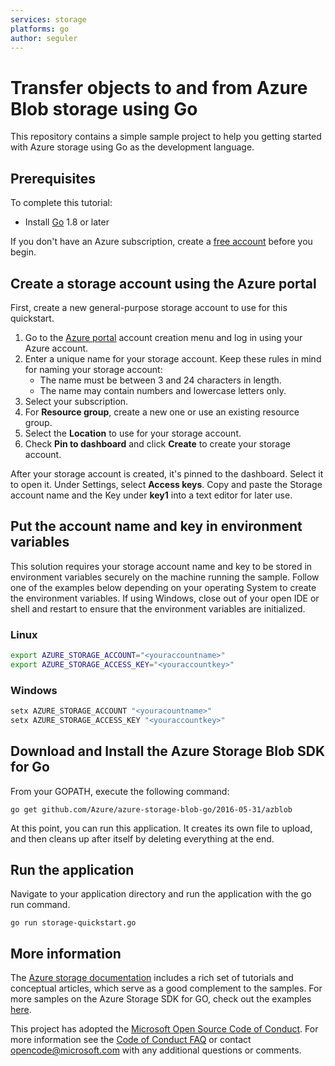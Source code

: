 ```yaml
---
services: storage
platforms: go
author: seguler
---
```


# Transfer objects to and from Azure Blob storage using Go

This repository contains a simple sample project to help you getting started with Azure storage using Go as the development language.

## Prerequisites

To complete this tutorial:

* Install [Go](https://golang.org/dl/) 1.8 or later 

If you don't have an Azure subscription, create a [free account](https://portal.azure.com/#create/Microsoft.StorageAccount-ARM) before you begin.

## Create a storage account using the Azure portal

First, create a new general-purpose storage account to use for this quickstart.

1. Go to the [Azure portal](https://portal.azure.com/#create/Microsoft.StorageAccount-ARM) account creation menu and log in using your Azure account. 
2. Enter a unique name for your storage account. Keep these rules in mind for naming your storage account:
    - The name must be between 3 and 24 characters in length.
    - The name may contain numbers and lowercase letters only.
3. Select your subscription. 
4. For **Resource group**, create a new one or use an existing resource group. 
5. Select the **Location** to use for your storage account.
6. Check **Pin to dashboard** and click **Create** to create your storage account. 

After your storage account is created, it's pinned to the dashboard. Select it to open it. Under Settings, select **Access keys**. Copy and paste the Storage account name and the Key under **key1** into a text editor for later use.

## Put the account name and key in environment variables

This solution requires your storage account name and key to be stored in environment variables securely on the machine running the sample. Follow one of the examples below depending on your operating System to create the environment variables. If using Windows, close out of your open IDE or shell and restart to ensure that the environment variables are initialized.

### Linux

```bash
export AZURE_STORAGE_ACCOUNT="<youraccountname>"
export AZURE_STORAGE_ACCESS_KEY="<youraccountkey>"
```
### Windows

```cmd
setx AZURE_STORAGE_ACCOUNT "<youracountname>"
setx AZURE_STORAGE_ACCESS_KEY "<youraccountkey>"
```

## Download and Install the Azure Storage Blob SDK for Go

From your GOPATH, execute the following command:
```
go get github.com/Azure/azure-storage-blob-go/2016-05-31/azblob
```

At this point, you can run this application. It creates its own file to upload, and then cleans up after itself by deleting everything at the end.

## Run the application

Navigate to your application directory and run the application with the go run command.

```
go run storage-quickstart.go
```

## More information

The [Azure storage documentation](https://docs.microsoft.com/azure/storage/) includes a rich set of tutorials and conceptual articles, which serve as a good complement to the samples. For more samples on the Azure Storage SDK for GO, check out the examples [here](https://godoc.org/github.com/Azure/azure-storage-blob-go/2016-05-31/azblob).

This project has adopted the [Microsoft Open Source Code of Conduct](https://opensource.microsoft.com/codeofconduct/).
For more information see the [Code of Conduct FAQ](https://opensource.microsoft.com/codeofconduct/faq/) or
contact [opencode@microsoft.com](mailto:opencode@microsoft.com) with any additional questions or comments.
